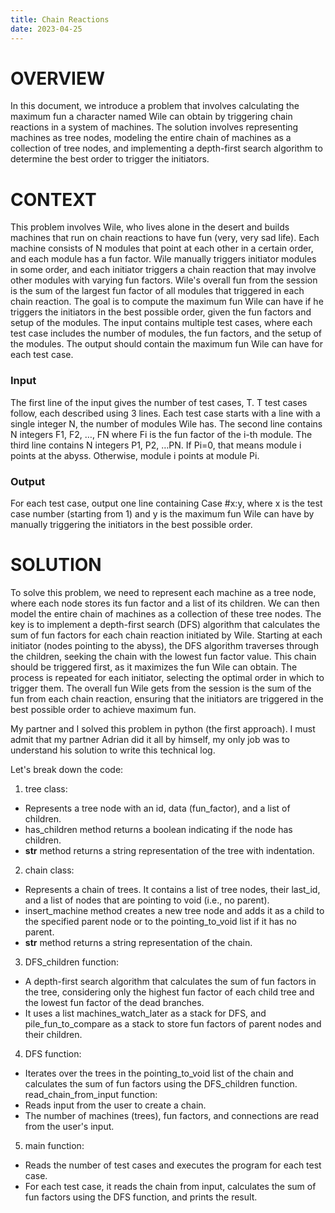 ```yaml
---
title: Chain Reactions
date: 2023-04-25
---
```


# OVERVIEW
In this document, we introduce a problem that involves calculating the maximum fun a character named Wile can obtain by triggering chain reactions in a system of machines. The solution involves representing machines as tree nodes, modeling the entire chain of machines as a collection of tree nodes, and implementing a depth-first search algorithm to determine the best order to trigger the initiators.

# CONTEXT
This problem involves Wile, who lives alone in the desert and builds machines that run on chain reactions to have fun (very, very sad life). Each machine consists of N modules that point at each other in a certain order, and each module has a fun factor. Wile manually triggers initiator modules in some order, and each initiator triggers a chain reaction that may involve other modules with varying fun factors. Wile's overall fun from the session is the sum of the largest fun factor of all modules that triggered in each chain reaction. The goal is to compute the maximum fun Wile can have if he triggers the initiators in the best possible order, given the fun factors and setup of the modules. The input contains multiple test cases, where each test case includes the number of modules, the fun factors, and the setup of the modules. The output should contain the maximum fun Wile can have for each test case.
### Input
The first line of the input gives the number of test cases, T. T test cases follow, each described using 3 lines. Each test case starts with a line with a single integer N, the number of modules Wile has. The second line contains N integers F1, F2, …, FN where Fi is the fun factor of the i-th module. The third line contains N integers P1, P2, …PN. If Pi=0, that means module i points at the abyss. Otherwise, module i points at module Pi.
### Output
For each test case, output one line containing Case #x:y, where x is the test case number (starting from 1) and y is the maximum fun Wile can have by manually triggering the initiators in the best possible order.

# SOLUTION
To solve this problem, we need to represent each machine as a tree node, where each node stores its fun factor and a list of its children. We can then model the entire chain of machines as a collection of these tree nodes. The key is to implement a depth-first search (DFS) algorithm that calculates the sum of fun factors for each chain reaction initiated by Wile. Starting at each initiator (nodes pointing to the abyss), the DFS algorithm traverses through the children, seeking the chain with the lowest fun factor value. This chain should be triggered first, as it maximizes the fun Wile can obtain. The process is repeated for each initiator, selecting the optimal order in which to trigger them. The overall fun Wile gets from the session is the sum of the fun from each chain reaction, ensuring that the initiators are triggered in the best possible order to achieve maximum fun.

My partner and I solved this problem in python (the first approach). I must admit that my partner Adrian did it all by himself, my only job was to understand his solution to write this technical log.

Let's break down the code:

1. tree class:
-  Represents a tree node with an id, data (fun_factor), and a list of children.
- has_children method returns a boolean indicating if the node has children.
- __str__ method returns a string representation of the tree with indentation.
2. chain class:
- Represents a chain of trees. It contains a list of tree nodes, their last_id, and a list of nodes that are pointing to void (i.e., no parent).
- insert_machine method creates a new tree node and adds it as a child to the specified parent node or to the pointing_to_void list if it has no parent.
- __str__ method returns a string representation of the chain.
3. DFS_children function:
- A depth-first search algorithm that calculates the sum of fun factors in the tree, considering only the highest fun factor of each child tree and the lowest fun factor of the dead branches.
- It uses a list machines_watch_later as a stack for DFS, and pile_fun_to_compare as a stack to store fun factors of parent nodes and their children.
4. DFS function:
- Iterates over the trees in the pointing_to_void list of the chain and calculates the sum of fun factors using the DFS_children function.
read_chain_from_input function:
- Reads input from the user to create a chain.
- The number of machines (trees), fun factors, and connections are read from the user's input.
5. main function:
- Reads the number of test cases and executes the program for each test case.
- For each test case, it reads the chain from input, calculates the sum of fun factors using the DFS function, and prints the result.
